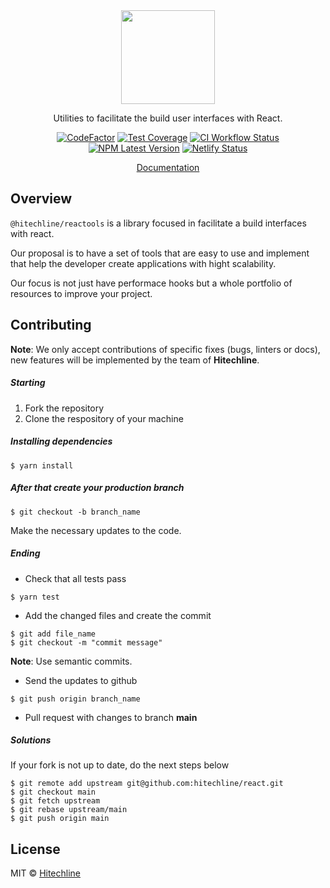 <div align="center">
  <img src="https://github.com/hitechline/react/raw/main/.github/logo.png" height="150" width="150" />

  <p>Utilities to facilitate the build user interfaces with React.</p>
</div>

<div align="center">

[![CodeFactor][badge-code-factor]][url-code-factor]
[![Test Coverage][badge-test-coverage]][url-test-coverage]
[![CI Workflow Status][badge-ci-workflow-status]][url-ci-workflow-status]
[![NPM Latest Version][badge-latest-npm-version]][url-latest-npm-version]
[![Netlify Status][badge-netlify-status]][url-netlify-status]

</div>

<div align="center">

[Documentation][url-documentation]

</div>

## Overview

`@hitechline/reactools` is a library focused in facilitate a build interfaces with react.

Our proposal is to have a set of tools that are easy to use and
implement that help the developer create applications with hight
scalability.

Our focus is not just have performace hooks but a whole portfolio of resources to improve your project.

## Contributing

**Note**: We only accept contributions of specific fixes (bugs, linters or docs), new features will be implemented by the team of **Hitechline**.

##### Starting

1. Fork the repository
2. Clone the respository of your machine

##### Installing dependencies

```shell
$ yarn install
```

##### After that create your production branch

```shell
$ git checkout -b branch_name
```

Make the necessary updates to the code.

##### Ending

- Check that all tests pass

```shell
$ yarn test
```

- Add the changed files and create the commit

```shell
$ git add file_name
$ git checkout -m "commit message"
```

**Note**: Use semantic commits.

- Send the updates to github

```shell
$ git push origin branch_name
```

- Pull request with changes to branch **main**

##### Solutions

If your fork is not up to date, do the next steps below

```shell
$ git remote add upstream git@github.com:hitechline/react.git
$ git checkout main
$ git fetch upstream
$ git rebase upstream/main
$ git push origin main
```

## License

MIT © [Hitechline][url-organization]

<!-- prettier-ignore-start -->

[logo]: https://github.com/adam-p/markdown-here/raw/master/src/common/images/icon48.png

[url-organization]: https://github.com/hitechline

[url-documentation]: https://reactools.hitechline.com.br

[url-code-factor]: https://www.codefactor.io/repository/github/hitechline/reactools

[url-test-coverage]: https://coveralls.io/github/hitechline/reactools

[url-netlify-status]: https://app.netlify.com/sites/reactools/deploys

[url-ci-workflow-status]: https://github.com/hitechline/reactools/actions/workflows/build-and-release.yml

[url-latest-npm-version]: https://www.npmjs.com/package/@hitechline/reactools

[badge-code-factor]: https://img.shields.io/codefactor/grade/github/hitechline/reactools

[badge-test-coverage]: https://img.shields.io/coveralls/github/hitechline/reactools

[badge-netlify-status]: https://api.netlify.com/api/v1/badges/48ed6dd4-2857-4197-b1d4-723707b9025b/deploy-status

[badge-ci-workflow-status]: https://img.shields.io/github/workflow/status/hitechline/reactools/CI?label=ci

[badge-latest-npm-version]: https://img.shields.io/npm/v/@hitechline/reactools/latest

<!-- prettier-ignore-end -->
